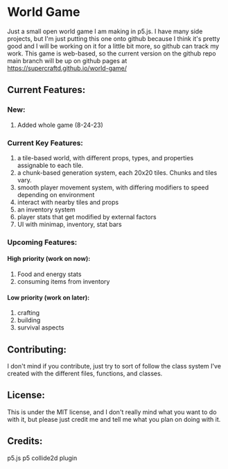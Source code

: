 # World Game
Just a small open world game I am making in p5.js. I have many side projects, but I'm just putting this one onto github because I think it's pretty good and I will be working on it for a little bit more, so github can track my work. This game is web-based, so the current version on the github repo main branch will be up on github pages at https://supercraftd.github.io/world-game/


## Current Features:

### New:
1. Added whole game (8-24-23)

### Current Key Features:
1. a tile-based world, with different props, types, and properties assignable to each tile.
2. a chunk-based generation system, each 20x20 tiles. Chunks and tiles vary.
3. smooth player movement system, with differing modifiers to speed depending on environment
4. interact with nearby tiles and props
5. an inventory system
6. player stats that get modified by external factors
7. UI with minimap, inventory, stat bars

### Upcoming Features:
#### High priority (work on now):
1. Food and energy stats
2. consuming items from inventory
#### Low priority (work on later):
1. crafting
2. building
3. survival aspects

## Contributing:
I don't mind if you contribute, just try to sort of follow the class system I've created with the different files, functions, and classes.

## License:
This is under the MIT license, and I don't really mind what you want to do with it, but please just credit me and tell me what you plan on doing with it.

## Credits:
p5.js
p5 collide2d plugin